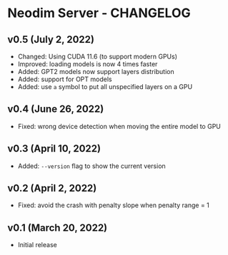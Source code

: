 # Neodim Server - CHANGELOG


## v0.5 (July 2, 2022)

- Changed: Using CUDA 11.6 (to support modern GPUs)
- Improved: loading models is now 4 times faster
- Added: GPT2 models now support layers distribution
- Added: support for OPT models
- Added: use `a` symbol to put all unspecified layers on a GPU


## v0.4 (June 26, 2022)

- Fixed: wrong device detection when moving the entire model to GPU


## v0.3 (April 10, 2022)

- Added: `--version` flag to show the current version


## v0.2 (April 2, 2022)

- Fixed: avoid the crash with penalty slope when penalty range = 1


## v0.1 (March 20, 2022)

- Initial release
